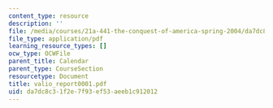 ```yaml
---
content_type: resource
description: ''
file: /media/courses/21a-441-the-conquest-of-america-spring-2004/da7dc8c31f2e7f93ef53aeeb1c912012_valio_report0001.pdf
file_type: application/pdf
learning_resource_types: []
ocw_type: OCWFile
parent_title: Calendar
parent_type: CourseSection
resourcetype: Document
title: valio_report0001.pdf
uid: da7dc8c3-1f2e-7f93-ef53-aeeb1c912012
---
```

